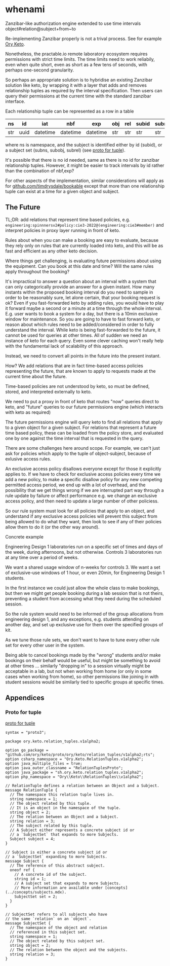 # whenami
Zanzibar-like authorization engine extended to use time intervals object#relation@subject+from~to

Re-implementing Zanzibar properly is not a trival process. See for example [Ory Keto](https://www.ory.sh/docs/keto).

Nonetheless, the practable.io remote laboratory ecosystem requires permissions with strict time limits. The time limits need to work reliabily, even when quite short, even as short as a few tens of seconds, with perhaps one-second granularity.

So perhaps an appropriate solution is to hybridise an existing Zanzibar solution like keto, by wrapping it with a layer that adds and removes relationship tuples as required by the interval specification. Then users can query their permissions at the current time with the standard zanzibar interface.

Each relationship tuple can be represented as a row in a table 

| ns    | id   | iat      | nbf      | exp      | obj  | rel  | subid  | subns  | subobj | subrel |
|-------|------|----------|----------|----------|------|------|--------|--------|--------|--------| 
| str   | uuid | datetime | datetime | datetime | str  | str  | str    | str    | str    | str    |

where ns is namespace, and the subject is identified either by id (subid), or a subject set (subns, subobj, subrel) (see [proto for tuple](https://github.com/ory/keto/blob/master/proto/ory/keto/relation_tuples/v1alpha2/relation_tuples.proto)).

It's possible that there is no id needed, same as there is no id for zanzibar relationship tuples. However, it might be easier to track intervals by id rather than the combination of nbf,exp?

For other aspects of the implementation, similar considerations will apply as for [github.com/timdrysdale/bookable](https://github.com/timdrysdale/bookable) except that more than one relationship tuple can exist at a time for a given object and subject.


## The Future

TL;DR: add relations that represent time based policies, e.g. `engineering:spinnnersv2#policy:cie3-2022@(engineering:cie3#member)` and interpret policies in proxy layer running in front of keto.


Rules about when you can make a booking are easy to evaluate, because they rely only on rules that are currently loaded into keto, and this will be as fast and efficient as any other keto decision.

Where things get challenging, is evaluating future permissions about using the equipment. Can you book at this date and time? Will the same rules apply throughout the booking? 

It's impractical to answer a question about an interval with a system that can only categorically provide an answer for a given instant. How many instants within the proposed booking interval do you need to sample in order to be reasonably sure, let alone certain, that your booking request is ok? Even if you fast-forwarded keto by adding rules, you would have to play it forward maybe a second or a minute at a time through the whole interval. E.g. user wants to book a system for a day, but there is a 10min exclusive window for maintenance. So you are going to have to fast forward keto, or reason about which rules need to be added/considered in order to fully understand the interval. While keto is being fast-forwarded to the future, it cannot be used for queries at other times. All of sudden we need an instance of keto for each query. Even some clever caching won't really help with the fundamental lack of scalability of this approach.

Instead, we need to convert all points in the future into the present instant.

How? We add relations that are in fact time-based access policies representing the future, that are known to apply to requests made at the current time about the future.

Time-based policies are not understood by keto, so must be defined, stored, and interpreted externally to keto. 

We need to put a proxy in front of keto that routes "now" queries direct to keto, and "future" queries to our future permissions engine (which interacts with keto as required) 

The future permissions engine will query keto to find all relations that apply to a given object for a given subject.  For relations that represent a future time based policy, these can be loaded from the policy store, and evaluated one by one against the time interval that is requested in the query.

There are some challenges here around scope. For example, we can't just ask for policies which apply to the tuple of object-subject, because of exlusive access rules.

An exclusive access policy  disallows everyone except for those it explicitly applies to. If we have to check for exclusive access policies every time we add a new policy, to make a specific disallow policy for any new competing permitted access period, we end up with a lot of overhead, and the possibility that we get things wrong if we are interrupted part way through a rule update by failure or affect performance e.g. we change an exclusive access policy, and then need to update a large number of other policiess.

So our rule system must look for all policies that apply to an object, and understand if any exclusive access policies will prevent this subject from being allowed to do what they want, then look to see if any of their policies allow them to do it (or the other way around).

Concrete example

Engineering Design 1 laboratories run on a specific set of times and days of the week, during afternoons, but not otherwise.
Controls 3 laboratories run at any time over a period of weeks.

We want a shared usage window of n-weeks for controls 3.
We want a set of exclusive-use windows of 1 hour, or even 20min, for Engineering Design 1 students.

In the first instance we could just allow the whole class to make bookings, but then we might get people booking during a lab session that is not theirs, preventing a student from accessing what they need during the scheduled session.

So the rule system would need to be informed of the group allocations from engineering design 1, and any exceptions, e.g. students attending on another day, and set up exclusive use for them over the specified groups of kit.

As we tune those rule sets, we don't want to have to tune every other rule set for every other user in the system.


Being able to cancel bookings made by the "wrong" students and/or make bookings on their behalf would be useful, but might be something to avoid at other times ... similarly "dropping in" to a session virtually might be acceptable in a lab, but not when working from home (or only in some cases when working from home), so other permissions like joining in with student sessions would be similarly tied to specific groups at specific times.











## Appendices

### Proto for tuple

[proto for tuple](https://github.com/ory/keto/blob/master/proto/ory/keto/relation_tuples/v1alpha2/relation_tuples.proto)


```
syntax = "proto3";

package ory.keto.relation_tuples.v1alpha2;

option go_package = "github.com/ory/keto/proto/ory/keto/relation_tuples/v1alpha2;rts";
option csharp_namespace = "Ory.Keto.RelationTuples.v1alpha2";
option java_multiple_files = true;
option java_outer_classname = "RelationTuplesProto";
option java_package = "sh.ory.keto.relation_tuples.v1alpha2";
option php_namespace = "Ory\\Keto\\RelationTuples\\v1alpha2";

// RelationTuple defines a relation between an Object and a Subject.
message RelationTuple {
  // The namespace this relation tuple lives in.
  string namespace = 1;
  // The object related by this tuple.
  // It is an object in the namespace of the tuple.
  string object = 2;
  // The relation between an Object and a Subject.
  string relation = 3;
  // The subject related by this tuple.
  // A Subject either represents a concrete subject id or
  // a `SubjectSet` that expands to more Subjects.
  Subject subject = 4;
}

// Subject is either a concrete subject id or
// a `SubjectSet` expanding to more Subjects.
message Subject {
  // The reference of this abstract subject.
  oneof ref {
    // A concrete id of the subject.
    string id = 1;
    // A subject set that expands to more Subjects.
    // More information are available under [concepts](../concepts/subjects.mdx).
    SubjectSet set = 2;
  }
}

// SubjectSet refers to all subjects who have
// the same `relation` on an `object`.
message SubjectSet {
  // The namespace of the object and relation
  // referenced in this subject set.
  string namespace = 1;
  // The object related by this subject set.
  string object = 2;
  // The relation between the object and the subjects.
  string relation = 3;
}
```

